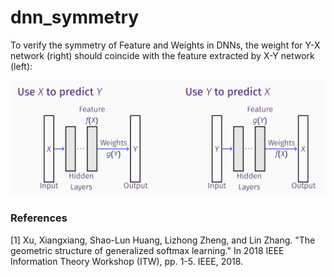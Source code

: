 # dnn_symmetry
To verify the symmetry of Feature and Weights in DNNs, the weight for Y-X network (right) should coincide with the feature extracted by X-Y network (left):

<img src="images/sym.png" width="768">

### References 
[1] Xu, Xiangxiang, Shao-Lun Huang, Lizhong Zheng, and Lin Zhang. "The geometric structure of generalized softmax learning." In 2018 IEEE Information Theory Workshop (ITW), pp. 1-5. IEEE, 2018.
